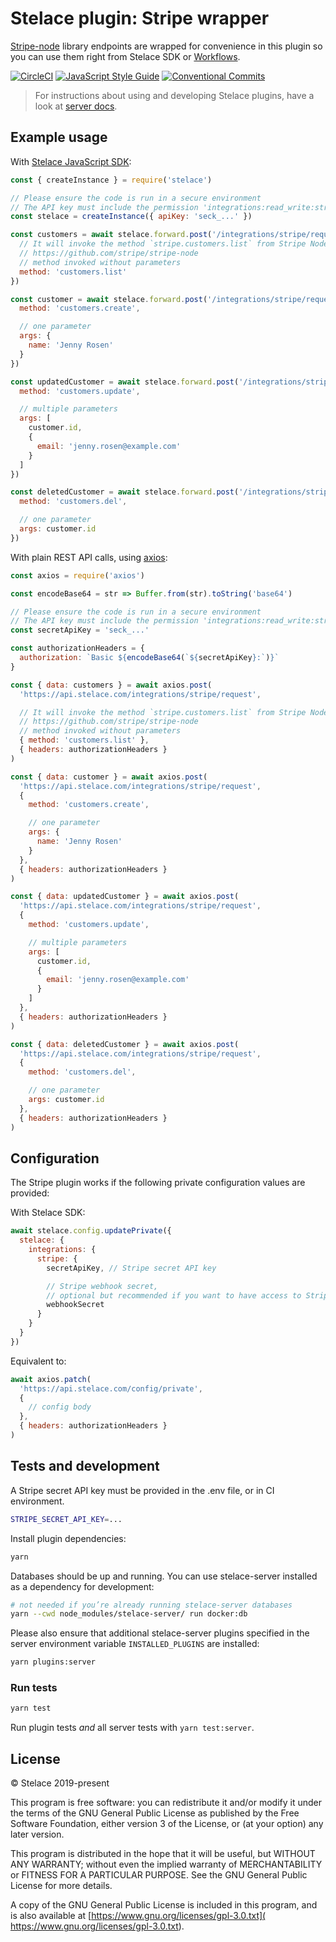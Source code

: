 # Stelace plugin: Stripe wrapper

[Stripe-node](
  https://github.com/stripe/stripe-node
) library endpoints are wrapped for convenience in this plugin so you can use them right from Stelace SDK or [Workflows](
  https://stelace.com/docs/command/workflows
).

[![CircleCI](https://circleci.com/gh/stelace/stelace-stripe.svg?style=svg)](https://circleci.com/gh/stelace/stelace-stripe)
[![JavaScript Style Guide](https://img.shields.io/badge/code_style-standard-yellow.svg)](https://standardjs.com)
[![Conventional Commits](https://img.shields.io/badge/Conventional%20Commits-1.0.0-yellow.svg)](https://conventionalcommits.org)

> For instructions about using and developing Stelace plugins, have a look at [server docs](https://github.com/stelace/stelace/blob/dev/docs/plugins.md).

## Example usage

With [Stelace JavaScript SDK](https://github.com/stelace/stelace.js):

```js
const { createInstance } = require('stelace')

// Please ensure the code is run in a secure environment
// The API key must include the permission 'integrations:read_write:stripe'
const stelace = createInstance({ apiKey: 'seck_...' })

const customers = await stelace.forward.post('/integrations/stripe/request', {
  // It will invoke the method `stripe.customers.list` from Stripe Node.js SDK
  // https://github.com/stripe/stripe-node
  // method invoked without parameters
  method: 'customers.list'
})

const customer = await stelace.forward.post('/integrations/stripe/request', {
  method: 'customers.create',

  // one parameter
  args: {
    name: 'Jenny Rosen'
  }
})

const updatedCustomer = await stelace.forward.post('/integrations/stripe/request', {
  method: 'customers.update',

  // multiple parameters
  args: [
    customer.id,
    {
      email: 'jenny.rosen@example.com'
    }
  ]
})

const deletedCustomer = await stelace.forward.post('/integrations/stripe/request', {
  method: 'customers.del',

  // one parameter
  args: customer.id
})
```

With plain REST API calls, using [axios](https://github.com/axios/axios):

```js
const axios = require('axios')

const encodeBase64 = str => Buffer.from(str).toString('base64')

// Please ensure the code is run in a secure environment
// The API key must include the permission 'integrations:read_write:stripe'
const secretApiKey = 'seck_...'

const authorizationHeaders = {
  authorization: `Basic ${encodeBase64(`${secretApiKey}:`)}`
}

const { data: customers } = await axios.post(
  'https://api.stelace.com/integrations/stripe/request',

  // It will invoke the method `stripe.customers.list` from Stripe Node.js SDK
  // https://github.com/stripe/stripe-node
  // method invoked without parameters
  { method: 'customers.list' },
  { headers: authorizationHeaders }
)

const { data: customer } = await axios.post(
  'https://api.stelace.com/integrations/stripe/request',
  {
    method: 'customers.create',

    // one parameter
    args: {
      name: 'Jenny Rosen'
    }
  },
  { headers: authorizationHeaders }
)

const { data: updatedCustomer } = await axios.post(
  'https://api.stelace.com/integrations/stripe/request',
  {
    method: 'customers.update',

    // multiple parameters
    args: [
      customer.id,
      {
        email: 'jenny.rosen@example.com'
      }
    ]
  },
  { headers: authorizationHeaders }
)

const { data: deletedCustomer } = await axios.post(
  'https://api.stelace.com/integrations/stripe/request',
  {
    method: 'customers.del',

    // one parameter
    args: customer.id
  },
  { headers: authorizationHeaders }
)
```

## Configuration

The Stripe plugin works if the following private configuration values are provided:

With Stelace SDK:

```js
await stelace.config.updatePrivate({
  stelace: {
    integrations: {
      stripe: {
        secretApiKey, // Stripe secret API key

        // Stripe webhook secret,
        // optional but recommended if you want to have access to Stripe events within Stelace
        webhookSecret
      }
    }
  }
})
```

Equivalent to:

```js
await axios.patch(
  'https://api.stelace.com/config/private',
  {
    // config body
  },
  { headers: authorizationHeaders }
)
```

## Tests and development

A Stripe secret API key must be provided in the .env file, or in CI environment.

```sh
STRIPE_SECRET_API_KEY=...
```

Install plugin dependencies:

```sh
yarn
```

Databases should be up and running. You can use stelace-server installed as a dependency for development:

```sh
# not needed if you’re already running stelace-server databases
yarn --cwd node_modules/stelace-server/ run docker:db
```

Please also ensure that additional stelace-server plugins specified in the server environment variable `INSTALLED_PLUGINS` are installed:

```sh
yarn plugins:server
```

### Run tests

```sh
yarn test
```

Run plugin tests _and_ all server tests with `yarn test:server`.

## License

© Stelace 2019-present

This program is free software: you can redistribute it and/or modify
it under the terms of the GNU General Public License as published by
the Free Software Foundation, either version 3 of the License, or
(at your option) any later version.

This program is distributed in the hope that it will be useful,
but WITHOUT ANY WARRANTY; without even the implied warranty of
MERCHANTABILITY or FITNESS FOR A PARTICULAR PURPOSE. See the
GNU General Public License for more details.

A copy of the GNU General Public License is included in this program,
and is also available at [https://www.gnu.org/licenses/gpl-3.0.txt](
  https://www.gnu.org/licenses/gpl-3.0.txt).
